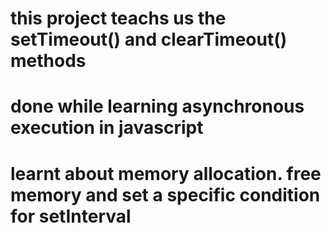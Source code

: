 # this project teachs us the setTimeout() and clearTimeout() methods
# done while learning asynchronous execution in javascript
# learnt about memory allocation. free memory and set a specific condition for setInterval
